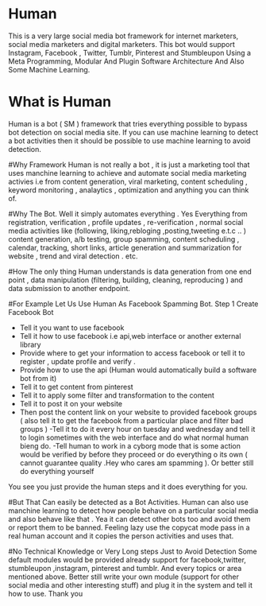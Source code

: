 # Human
This is a very large social media bot framework for internet marketers, social media marketers and digital marketers. This bot would support Instagram, Facebook , Twitter, Tumblr, Pinterest and Stumbleupon Using a Meta Programming, Modular And Plugin Software Architecture And Also Some Machine Learning.

# What is Human
Human is a bot ( SM ) framework that tries everything possible to bypass bot detection on social media site. If you can use machine learning to detect a bot activities then it should be possible to use machine learning to avoid detection. 

#Why Framework
Human is not really a bot , it is just a marketing tool that uses manchine learning to achieve and automate social media marketing activies i.e from content generation, viral marketing, content scheduling , keyword monitoring , analaytics , optimization and anything you can think of.

#Why The Bot.
Well it simply automates everything . Yes Everything from registration, verification , profile updates , re-verification , normal social media activities like (following, liking,rebloging ,posting,tweeting e.t.c .. ) content generation, a/b testing, group spamming, content scheduling , calendar, tracking, short links, article generation and summarization for website , trend and viral detection . etc.

#How
The only thing Human understands is data generation from one end point , data manipulation (filtering, building, cleaning, reproducing )  and  data submission to another endpoint.

#For Example Let Us Use Human As Facebook Spamming Bot.
Step 1 Create Facebook Bot
- Tell it you want to use facebook
- Tell it how to use facebook i.e api,web interface or another external library
- Provide where to get your information to access facebook or tell it to register , update profile and verify .
- Provide how to use the api (Human would automatically build a software bot from it)
- Tell it to get content from pinterest 
- Tell it to apply some filter and transformation to the content
- Tell it to post it on your website
- Then post the content link on your website to provided facebook groups ( also tell it to get the facebook from a particular place and filter bad groups )
-Tell it to do it every hour on tuesday and wednesday and tell it to login sometimes with the web interface and do what normal human bieng do.
-Tell human to work in a cyborg mode that is some action would be verified by before they proceed or do everything o its own ( cannot guarantee quality .Hey who cares am spamming ). Or better still do everything yourself

You see you just provide the  human steps and it does everything for you.

#But That Can easily be detected as a Bot Activities.
Human can also use manchine learning to detect how people behave  on a particular social media and also behave like that . Yea it can detect other bots too and avoid them or report them to be banned. 
Feeling lazy use the copycat mode pass in a real human account and it copies the person activities and uses that. 

#No Technical Knowledge or Very Long steps Just to Avoid Detection
Some default modules would be provided already support for facebook,twitter, stumbleupon ,instagram, pinterest and tumblr. And every topics or area mentioned above.
Better still write your own module (support for other social media and other interesting stuff) and plug it in the system and tell it how to use. Thank you
